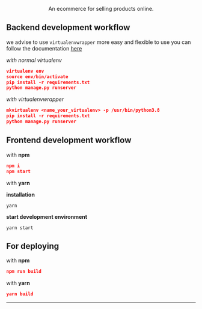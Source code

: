 <p align="center">
  An ecommerce for selling products online.
</p>

## Backend development workflow

we advise to use `virtualenvwrapper` more easy and flexible to use
you can follow the documentation [here](https://virtualenvwrapper.readthedocs.io/en/latest/)

_with normal virtualenv_

```json
virtualenv env
source env/bin/activate
pip install -r requirements.txt
python manage.py runserver
```

_with virtualenvwrapper_

```json
mkvirtualenv <name_your_virtualenv> -p /usr/bin/python3.8
pip install -r requirements.txt
python manage.py runserver
```

## Frontend development workflow

with **npm**

```json
npm i
npm start
```

with **yarn**

**installation**
```shell
yarn
```

**start development environment**
```shell
yarn start
```

## For deploying

with **npm**

```json
npm run build
```

with **yarn**

```json
yarn build
```

---

